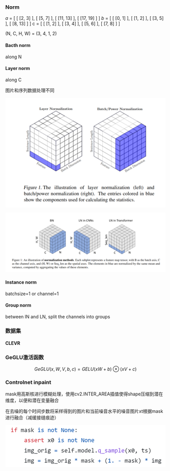 ### Norm

*a* = [ [ [2, 3] ], [ [5, 7] ], [ [11, 13] ], [ [17, 19] ] ]
*b* = [ [ [0, 1] ], [ [1, 2] ], [ [3, 5] ], [ [8, 13] ] ]
c = [ [ [1, 2] ], [ [3, 4] ], [ [5, 6] ], [ [7, 8] ] ]

(N, C, H, W) = (3, 4, 1, 2)

#### Bacth norm

along N

#### Layer norm

along C

图片和序列数据处理不同

![image-20230613170259287](image-20230613170259287.png)



![image-20230613170330455](image-20230613170330455.png)



#### Instance norm

batchsize=1 or channel=1

#### Group norm

between IN and LN, split the channels into groups

### 数据集

#### CLEVR

### GeGLU激活函数

$$
GeGLU(x,W,V,b,c)=GELU(xW+b)\otimes(xV+c)
$$

### Controlnet inpaint

mask用高斯核进行模糊处理，使用cv2.INTER_AREA插值使得shape压缩到潜在维度，以便和潜在变量融合

在去噪的每个时间步数将采样得到的图片和当前噪音水平的噪音图片xt根据mask进行融合（减缓接缝痕迹）

![image-20230615172946654](image-20230615172946654.png)

